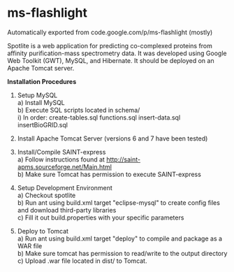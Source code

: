# ms-flashlight
Automatically exported from code.google.com/p/ms-flashlight (mostly)

Spotlite is a web application for predicting co-complexed proteins from affinity purification-mass spectrometry data. It was developed using Google Web Toolkit (GWT), MySQL, and Hibernate. It should be deployed on an Apache Tomcat server.

**Installation Procedures**  
  
1) Setup MySQL  
	a) Install MySQL  
	b) Execute SQL scripts located in schema/  
	  i) In order: create-tables.sql functions.sql insert-data.sql insertBioGRID.sql  
  
2) Install Apache Tomcat Server (versions 6 and 7 have been tested)  
  
3) Install/Compile SAINT-express  
	a) Follow instructions found at http://saint-apms.sourceforge.net/Main.html  
	b) Make sure Tomcat has permission to execute SAINT-express  
	  
4) Setup Development Environment  
	a) Checkout spotlite  
	b) Run ant using build.xml target "eclipse-mysql" to create config files and download third-party libraries  
	c) Fill it out build.properties with your specific parameters   
	
5) Deploy to Tomcat   
	a) Run ant using build.xml target "deploy" to compile and package as a WAR file  
	b) Make sure tomcat has permission to read/write to the output directory  
	c) Upload .war file located in dist/ to Tomcat.   
